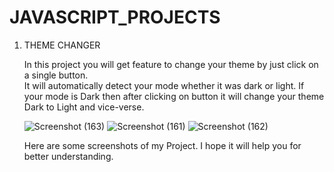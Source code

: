 # JAVASCRIPT_PROJECTS

  1. THEME CHANGER
      
      In this project you will get feature to change your theme by just click on a single button.   
      It will automatically detect your mode whether it was dark or light.
      If your mode is Dark then after clicking on button it will change your theme Dark to Light and vice-verse.
      
      ![Screenshot (163)](https://user-images.githubusercontent.com/90023756/172231563-7a758bdc-9de1-4c71-9cf9-20384e2e83c2.png)
      ![Screenshot (161)](https://user-images.githubusercontent.com/90023756/172231553-7f5e269f-a5a9-490a-bbd3-e664eca69aee.png)
      ![Screenshot (162)](https://user-images.githubusercontent.com/90023756/172231562-1c85337a-4c71-4e02-95c4-5aad45022928.png)
      
     
      Here are some screenshots of my Project.
      I hope it will help you for better understanding.
     

